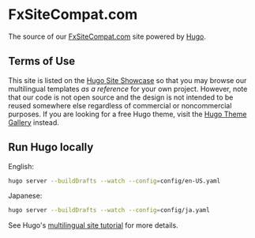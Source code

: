 # FxSiteCompat.com

The source of our [FxSiteCompat.com](https://www.fxsitecompat.com/) site powered by [Hugo](http://gohugo.io/).

## Terms of Use

This site is listed on the [Hugo Site Showcase](https://gohugo.io/showcase/) so that you may browse our multilingual templates *as a reference* for your own project. However, note that our code is not open source and the design is not intended to be reused somewhere else regardless of commercial or noncommercial purposes. If you are looking for a free Hugo theme, visit the [Hugo Theme Gallery](http://themes.gohugo.io/) instead.

## Run Hugo locally

English:

```bash
hugo server --buildDrafts --watch --config=config/en-US.yaml
```

Japanese:

```bash
hugo server --buildDrafts --watch --config=config/ja.yaml
```

See Hugo's [multilingual site tutorial](https://gohugo.io/tutorials/create-a-multilingual-site/) for more details.
